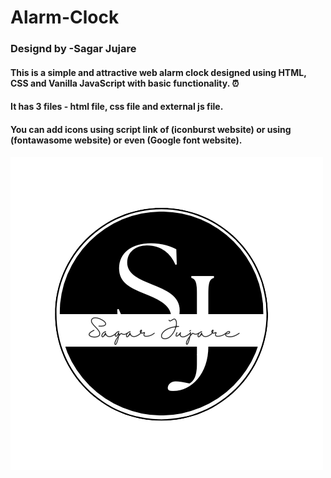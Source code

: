 # Alarm-Clock

### Designd by -Sagar Jujare 
#### This is a simple and attractive web alarm clock designed using HTML, CSS and Vanilla JavaScript with basic functionality. ⏰
#### It has 3 files - html file, css file and external js file.
#### You can add icons using script link of (iconburst website) or using (fontawasome website) or even (Google font website).
![github](https://raw.githubusercontent.com/sagar-jujare/Alarm-Clock/main/images/logo.png)
